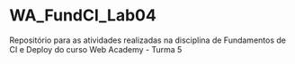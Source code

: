 # WA_FundCI_Lab04
Repositório para as atividades realizadas na disciplina de Fundamentos de CI e Deploy do curso Web Academy - Turma 5
